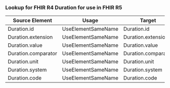 ### Lookup for FHIR R4 Duration for use in FHIR R5

| Source Element | Usage | Target |
| -------------- | ----- | ------ |
| Duration.id | UseElementSameName | Duration.id |
| Duration.extension | UseElementSameName | Duration.extension |
| Duration.value | UseElementSameName | Duration.value |
| Duration.comparator | UseElementSameName | Duration.comparator |
| Duration.unit | UseElementSameName | Duration.unit |
| Duration.system | UseElementSameName | Duration.system |
| Duration.code | UseElementSameName | Duration.code |
